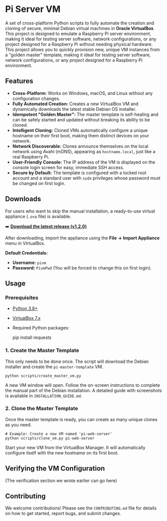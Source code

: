 # Pi Server VM

A set of cross-platform Python scripts to fully automate the creation and cloning of secure, minimal Debian virtual machines in **Oracle VirtualBox**. This project is designed to emulate a Raspberry Pi server environment, making it ideal for testing server software, network configurations, or any project designed for a Raspberry Pi without needing physical hardware.
This project allows you to quickly provision new, unique VM instances from a "golden master" template, making it ideal for testing server software, network configurations, or any project designed for a Raspberry Pi environment.

## Features

- **Cross-Platform:** Works on Windows, macOS, and Linux without any configuration changes.
- **Fully Automated Creation:** Creates a new VirtualBox VM and dynamically downloads the latest stable Debian OS installer.
- **Idempotent "Golden Master":** The master template is self-healing and can be safely started and updated without breaking its ability to be cloned.
- **Intelligent Cloning:** Cloned VMs automatically configure a unique hostname on their first boot, making them distinct devices on your network.
- **Network Discoverable:** Clones announce themselves on the local network using Avahi (mDNS), appearing as `hostname.local`, just like a real Raspberry Pi.
- **User-Friendly Console:** The IP address of the VM is displayed on the console login screen for easy, immediate SSH access.
- **Secure by Default:** The template is configured with a locked root account and a standard user with `sudo` privileges whose password must be changed on first login.

## Downloads

For users who want to skip the manual installation, a ready-to-use virtual appliance (`.ova` file) is available.

➡️ **[Download the latest release (v1.2.0)](https://github.com/HenkVanHoek/pi-server-vm/releases/latest)**

After downloading, import the appliance using the **File -> Import Appliance** menu in VirtualBox.

**Default Credentials:**
- **Username:** `pivm`
- **Password:** `PivmPwd` (You will be forced to change this on first login).

## Usage

### Prerequisites
- [Python 3.8+](https://www.python.org/downloads/)
- [VirtualBox 7.x](https://www.virtualbox.org/wiki/Downloads)
- Required Python packages:

    pip install requests

### 1. Create the Master Template

This only needs to be done once. The script will download the Debian installer and create the `pi-master-template` VM.

    python scripts/create_master_vm.py

A new VM window will open. Follow the on-screen instructions to complete the manual part of the Debian installation. A detailed guide with screenshots is available in `INSTALLATION_GUIDE.md`.

### 2. Clone the Master Template

Once the master template is ready, you can create as many unique clones as you need.

    # Example: Create a new VM named 'pi-web-server'
    python scripts/clone_vm.py pi-web-server

Start your new VM from the VirtualBox Manager. It will automatically configure itself with the new hostname on its first boot.

## Verifying the VM Configuration

(The verification section we wrote earlier can go here)

## Contributing

We welcome contributions! Please see the `CONTRIBUTING.md` file for details on how to get started, report bugs, and submit changes.